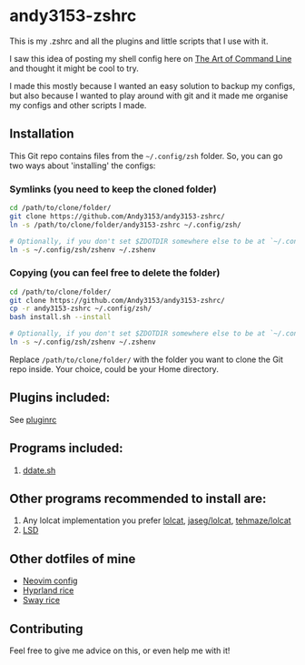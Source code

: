 <!-- vim: set fenc=utf-8 ts=2 sw=0 sts=0 sr et si tw=0 fdm=marker fmr={{{,}}}: -->
# andy3153-zshrc
This is my .zshrc and all the plugins and little scripts that I use with it.

I saw this idea of posting my shell config here on [The Art of Command Line](https://github.com/jlevy/the-art-of-command-line) and thought it might be cool to try.

I made this mostly because I wanted an easy solution to backup my configs, but also because I wanted to play around with git and it made me organise my configs and other scripts I made.

## Installation
This Git repo contains files from the `~/.config/zsh` folder. So, you can go two ways about 'installing' the configs:

### Symlinks (you need to keep the cloned folder)
```bash
cd /path/to/clone/folder/
git clone https://github.com/Andy3153/andy3153-zshrc/
ln -s /path/to/clone/folder/andy3153-zshrc ~/.config/zsh/

# Optionally, if you don't set $ZDOTDIR somewhere else to be at `~/.config/zsh`
ln -s ~/.config/zsh/zshenv ~/.zshenv
```

### Copying (you can feel free to delete the folder)
```bash
cd /path/to/clone/folder/
git clone https://github.com/Andy3153/andy3153-zshrc/
cp -r andy3153-zshrc ~/.config/zsh/
bash install.sh --install

# Optionally, if you don't set $ZDOTDIR somewhere else to be at `~/.config/zsh`
ln -s ~/.config/zsh/zshenv ~/.zshenv
```

Replace `/path/to/clone/folder/` with the folder you want to clone the Git repo inside. Your choice, could be your Home directory.

## Plugins included:
See [pluginrc](../../blob/master/pluginrc)

## Programs included:
  1. [ddate.sh](https://github.com/bake/ddate.sh)

## Other programs recommended to install are:
  1. Any lolcat implementation you prefer [lolcat](https://github.com/busyloop/lolcat), [jaseg/lolcat](https://github.com/jaseg/lolcat), [tehmaze/lolcat](https://github.com/tehmaze/lolcat)
  2. [LSD](https://github.com/Peltoche/lsd)

## Other dotfiles of mine
- [Neovim config](https://github.com/Andy3153/andy3153-init.lua)
- [Hyprland rice](https://github.com/Andy3153/hyprland-rice)
- [Sway rice](https://github.com/Andy3153/sway-rice)

## Contributing
Feel free to give me advice on this, or even help me with it!
